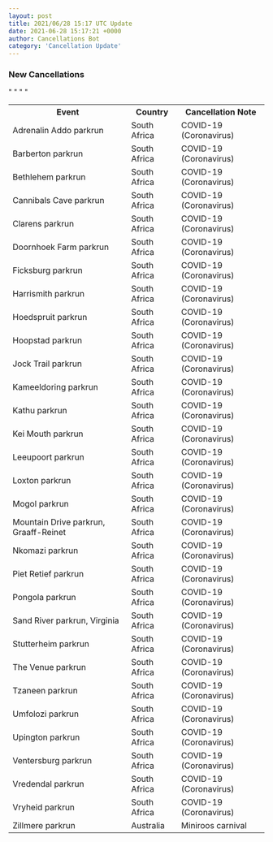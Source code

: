 ```yaml
---
layout: post
title: 2021/06/28 15:17 UTC Update
date: 2021-06-28 15:17:21 +0000
author: Cancellations Bot
category: 'Cancellation Update'
---
```


<h3>New Cancellations</h3>
<table style='width: 100%'>
    <tr>
        <th>Event</th>
        <th>Country</th>
        <th>Cancellation Note</th>
    </tr>
    <tr>
        <td>Adrenalin Addo parkrun</td>
        <td>South Africa</td>
        <td>COVID-19 (Coronavirus)</td>
    </tr>
    <tr>
        <td>Barberton parkrun</td>
        <td>South Africa</td>
        <td>COVID-19 (Coronavirus)</td>
    </tr>
    <tr>
        <td>Bethlehem parkrun</td>
        <td>South Africa</td>
        <td>COVID-19 (Coronavirus)</td>
    </tr>
    <tr>
        <td>Cannibals Cave parkrun</td>
        <td>South Africa</td>
        <td>COVID-19 (Coronavirus)</td>
    </tr>
    <tr>
        <td>Clarens parkrun</td>
        <td>South Africa</td>
        <td>COVID-19 (Coronavirus)</td>
    </tr>
    <tr>
        <td>Doornhoek Farm parkrun</td>
        <td>South Africa</td>
        <td>COVID-19 (Coronavirus)</td>
    </tr>
    <tr>
        <td>Ficksburg parkrun</td>
        <td>South Africa</td>
        <td>COVID-19 (Coronavirus)</td>
    </tr>
    <tr>
        <td>Harrismith parkrun</td>
        <td>South Africa</td>
        <td>COVID-19 (Coronavirus)</td>
    </tr>
    <tr>
        <td>Hoedspruit parkrun</td>
        <td>South Africa</td>
        <td>COVID-19 (Coronavirus)</td>
    </tr>
    <tr>
        <td>Hoopstad parkrun</td>
        <td>South Africa</td>
        <td>COVID-19 (Coronavirus)</td>
    </tr>
    <tr>
        <td>Jock Trail parkrun</td>
        <td>South Africa</td>
        <td>COVID-19 (Coronavirus)</td>
    </tr>
    <tr>
        <td>Kameeldoring parkrun</td>
        <td>South Africa</td>
        <td>COVID-19 (Coronavirus)</td>
    </tr>
    <tr>
        <td>Kathu parkrun</td>
        <td>South Africa</td>
        <td>COVID-19 (Coronavirus)</td>
    </tr>
    <tr>
        <td>Kei Mouth parkrun</td>
        <td>South Africa</td>
        <td>COVID-19 (Coronavirus)</td>
    </tr>
    <tr>
        <td>Leeupoort parkrun</td>
        <td>South Africa</td>
        <td>COVID-19 (Coronavirus)</td>
    </tr>
    <tr>
        <td>Loxton parkrun</td>
        <td>South Africa</td>
        <td>COVID-19 (Coronavirus)</td>
    </tr>
    <tr>
        <td>Mogol parkrun</td>
        <td>South Africa</td>
        <td>COVID-19 (Coronavirus)</td>
    </tr>
    <tr>
"        <td>Mountain Drive parkrun, Graaff-Reinet</td>"
        <td>South Africa</td>
        <td>COVID-19 (Coronavirus)</td>
    </tr>
    <tr>
        <td>Nkomazi parkrun</td>
        <td>South Africa</td>
        <td>COVID-19 (Coronavirus)</td>
    </tr>
    <tr>
        <td>Piet Retief parkrun</td>
        <td>South Africa</td>
        <td>COVID-19 (Coronavirus)</td>
    </tr>
    <tr>
        <td>Pongola parkrun</td>
        <td>South Africa</td>
        <td>COVID-19 (Coronavirus)</td>
    </tr>
    <tr>
"        <td>Sand River parkrun, Virginia</td>"
        <td>South Africa</td>
        <td>COVID-19 (Coronavirus)</td>
    </tr>
    <tr>
        <td>Stutterheim parkrun</td>
        <td>South Africa</td>
        <td>COVID-19 (Coronavirus)</td>
    </tr>
    <tr>
        <td>The Venue parkrun</td>
        <td>South Africa</td>
        <td>COVID-19 (Coronavirus)</td>
    </tr>
    <tr>
        <td>Tzaneen parkrun</td>
        <td>South Africa</td>
        <td>COVID-19 (Coronavirus)</td>
    </tr>
    <tr>
        <td>Umfolozi parkrun</td>
        <td>South Africa</td>
        <td>COVID-19 (Coronavirus)</td>
    </tr>
    <tr>
        <td>Upington parkrun</td>
        <td>South Africa</td>
        <td>COVID-19 (Coronavirus)</td>
    </tr>
    <tr>
        <td>Ventersburg parkrun</td>
        <td>South Africa</td>
        <td>COVID-19 (Coronavirus)</td>
    </tr>
    <tr>
        <td>Vredendal parkrun</td>
        <td>South Africa</td>
        <td>COVID-19 (Coronavirus)</td>
    </tr>
    <tr>
        <td>Vryheid parkrun</td>
        <td>South Africa</td>
        <td>COVID-19 (Coronavirus)</td>
    </tr>
    <tr>
        <td>Zillmere parkrun</td>
        <td>Australia</td>
        <td>Miniroos carnival</td>
    </tr>
</table>

